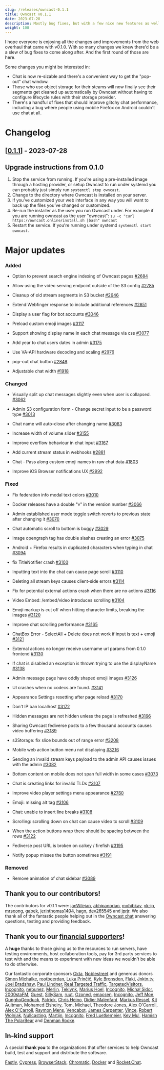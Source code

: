 ```yaml
---
slug: /releases/owncast-0.1.1
title: Owncast v0.1.1
date: 2023-07-28
description: Mostly bug fixes, but with a few nice new features as well.
weight: 100
---
```


I hope everyone is enjoying all the changes and improvements from the web overhaul that came with v0.1.0. With so many changes we knew there'd be a a slew of bug fixes to come along after. And the first round of those are here.

Some changes you might be interested in:

- Chat is now re-sizable and there's a convenient way to get the "pop-out" chat window.
- Those who use object storage for their steams will now finally see their segments get cleaned up automatically by Owncast without having to configure lifecycle rules with their storage provider.
- There's a handful of fixes that should improve glitchy chat performance, including a bug where people using mobile Firefox on Android couldn't use chat at all.

# Changelog

## [[0.1.1](https://github.com/owncast/owncast/milestone/21)] - 2023-07-28

## Upgrade instructions from 0.1.0

1. Stop the service from running. If you're using a pre-installed image through a hosting provider, or setup Owncast to run under systemd you can probably just simply run `systemctl stop owncast`.
1. Change to the directory where Owncast is installed on your server.
1. If you’ve customized your web interface in any way you will want to back up the files you’ve changed or customized.
1. Re-run the installer as the user you run Owncast under. For example if you are running owncast as the user "owncast": `su -c "curl https://owncast.online/install.sh |bash" owncast`
1. Restart the service. If you're running under systemd `systemctl start owncast`.

# Major updates

### Added

- Option to prevent search engine indexing of Owncast pages [#2684](https://github.com/owncast/owncast/issues/2684)

- Allow using the video serving endpoint outside of the S3 config [#2785](https://github.com/owncast/owncast/issues/2785)

- Cleanup of old stream segments in S3 bucket [#2646](https://github.com/owncast/owncast/issues/2646)

- Extend Webfinger response to include additional references [#2851](https://github.com/owncast/owncast/issues/2851)

- Display a user flag for bot accounts [#3046](https://github.com/owncast/owncast/issues/3046)

- Preload custom emoji images [#3117](https://github.com/owncast/owncast/issues/3117)

- Support showing display name in each chat message via css [#3077](https://github.com/owncast/owncast/issues/3077)

- Add year to chat users dates in admin [#3175](https://github.com/owncast/owncast/issues/3175)

- Use VA-API hardware decoding and scaling [#2976](https://github.com/owncast/owncast/pull/2976)

- pop-out chat button [#2848](https://github.com/owncast/owncast/issues/2848)

- Adjustable chat width [#1918](https://github.com/owncast/owncast/issues/1918)

### Changed

- Visually split up chat messages slightly even when user is collapsed. [#3062](https://github.com/owncast/owncast/issues/3062)

- Admin S3 configuration form - Change secret input to be a password type [#3013](https://github.com/owncast/owncast/issues/3013)

- Chat name will auto-close after changing name [#3083](https://github.com/owncast/owncast/issues/3083)

- Increase width of volume slider [#3155](https://github.com/owncast/owncast/pull/3155)

- Improve overflow behaviour in chat input [#3167](https://github.com/owncast/owncast/pull/3167)

- Add current stream status in webhooks [#2881](https://github.com/owncast/owncast/issues/2881)

- Chat - Pass along custom emoji names in raw chat data [#1803](https://github.com/owncast/owncast/issues/1803)

- Improve iOS Browser notifications UX [#2992](https://github.com/owncast/owncast/issues/2992)

### Fixed

- Fix federation info modal text colors [#3010](https://github.com/owncast/owncast/issues/3010)

- Docker releases have a double "v" in the version number [#3066](https://github.com/owncast/owncast/issues/3066)

- Admin established user mode toggle switch reverts to previous state after changing it [#3070](https://github.com/owncast/owncast/issues/3070)

- Chat automatic scroll to bottom is buggy [#3029](https://github.com/owncast/owncast/issues/3029)

- Image opengraph tag has double slashes creating an error [#3075](https://github.com/owncast/owncast/issues/3075)

- Android + Firefox results in duplicated characters when typing in chat [#3094](https://github.com/owncast/owncast/issues/3094)

- fix TitleNotifier crash [#3100](https://github.com/owncast/owncast/pull/3100)

- Inputting text into the chat can cause page scroll [#3110](https://github.com/owncast/owncast/issues/3110)

- Deleting all stream keys causes client-side errors [#3114](https://github.com/owncast/owncast/issues/3114)

- Fix for potential external actions crash when there are no actions [#3116](https://github.com/owncast/owncast/issues/3116)

- Video Embed: /embed/video introduces scrolling [#3104](https://github.com/owncast/owncast/issues/3104)

- Emoji markup is cut off when hitting character limits, breaking the images [#3120](https://github.com/owncast/owncast/issues/3120)

- Improve chat scrolling performance [#3165](https://github.com/owncast/owncast/pull/3165)

- ChatBox Error - SelectAll + Delete does not work if input is text + emoji [#3121](https://github.com/owncast/owncast/issues/3121)

- External actions no longer receive username url params from 0.1.0 frontend [#3130](https://github.com/owncast/owncast/issues/3130)

- If chat is disabled an exception is thrown trying to use the displayName [#3138](https://github.com/owncast/owncast/issues/3138)

- Admin message page have oddly shaped emoji images [#3126](https://github.com/owncast/owncast/issues/3126)

- UI crashes when no codecs are found. [#3141](https://github.com/owncast/owncast/issues/3141)

- Appearance Settings resetting after page reload [#3170](https://github.com/owncast/owncast/issues/3170)

- Don't IP ban localhost [#3172](https://github.com/owncast/owncast/issues/3172)

- Hidden messages are not hidden unless the page is refreshed [#3166](https://github.com/owncast/owncast/issues/3166)

- Sharing Owncast fediverse posts to a few thousand accounts causes video buffering [#3189](https://github.com/owncast/owncast/issues/3189)

- s3Storage: fix slice bounds out of range error [#3208](https://github.com/owncast/owncast/pull/3208)

- Mobile web action button menu not displaying [#3216](https://github.com/owncast/owncast/issues/3216)

- Sending an invalid stream keys payload to the admin API causes issues with the admin [#3082](https://github.com/owncast/owncast/issues/3082)

- Bottom content on mobile does not span full width in some cases [#3073](https://github.com/owncast/owncast/issues/3073)

- Chat is creating links for invalid TLDs [#3107](https://github.com/owncast/owncast/issues/3107)

- Improve video player settings menu appearance [#2760](https://github.com/owncast/owncast/issues/2760)

- Emoji: missing alt tag [#3106](https://github.com/owncast/owncast/issues/3106)

- Chat: unable to insert line breaks [#3108](https://github.com/owncast/owncast/issues/3108)

- Scrolling: scrolling down on chat can cause video to scroll [#3109](https://github.com/owncast/owncast/issues/3109)

- When the action buttons wrap there should be spacing between the rows [#3122](https://github.com/owncast/owncast/issues/3122)

- Fediverse post URL is broken on calkey / firefish [#3195](https://github.com/owncast/owncast/issues/3195)

- Notify popup misses the button sometimes [#3191](https://github.com/owncast/owncast/issues/3191)

### Removed

- Remove animation of chat sidebar [#3089](https://github.com/owncast/owncast/issues/3089)

## Thank you to our contributors!

The contributors for v0.1.1 were:
[janWilejan](https://github.com/janWilejan), [abhipanorian](https://github.com/abhipanorian), [mohibkay](https://github.com/mohibkay), [yk-jp](https://github.com/yk-jp), [mrsoong](https://github.com/mrsoong), [gabek](https://github.com/gabek), [jerinthomas1404](https://github.com/jerinthomas1404), [hagn](https://github.com/hagn), [dev265545](https://github.com/dev265545) and [jprjr](https://github.com/jprjr).
We also thank all of the fantastic people helping out in the [Owncast chat](https://owncast.rocket.chat) answering questions, testing and providing feedback.

## Thank you to our [financial supporters](https://opencollective.com/owncast)!

A **huge** thanks to those giving us to the resources to run servers, have testing environments, host collaboration tools, pay for 3rd party services to test with and the means to experiment with new ideas we wouldn't be able to do otherwise.

Our fantastic corporate sponsors [Okta](https://opencollective.com/okta), [Noblestreet](https://opencollective.com/noblestreet) and generous donors [Simon Michalke](https://opencollective.com/simon-michalke), [rootbeerdan](https://opencollective.com/rootbeerdan), [Luka Prinčič](https://opencollective.com/luka-princic), [Kyle Bronsdon](https://opencollective.com/kyle-bronsdon), [Flaki](https://opencollective.com/flaki), [Jnktn.tv](https://opencollective.com/jnktn-tv), [Joel Bradshaw](https://opencollective.com/joel-bradshaw), [Paul Lindner](https://opencollective.com/lindner), [Real Targeted Traffic](https://opencollective.com/seo25-com), [TargetedVisitors](https://opencollective.com/targeted-traffic), [Incognito](https://opencollective.com/incognito-3b4cd5c7), [nebunez](https://opencollective.com/nebunez), [Merlin](https://opencollective.com/johnathan-shunn), [Teklynk](https://opencollective.com/teklynk), [Marius Hoel](https://opencollective.com/mhoel), [Incognito](https://opencollective.com/user-5bdb86e0), [Michał Sidor](https://opencollective.com/michcio), [2000staFM](https://opencollective.com/guest-b2e5fccd), [Guest](https://opencollective.com/guest-bef18650), [SillySam](https://opencollective.com/sillysam), [ruut](https://opencollective.com/guest-d5b81ff0), [Ozoned](https://opencollective.com/guest-ffa58d26), [emacsen](https://opencollective.com/guest-618ea119), [Incognito](https://opencollective.com/incognito-5c38b018), [Jeff Moe](https://opencollective.com/jebba), [GunghoGeoduck](https://opencollective.com/guest-78ad01d4), [Patrick](https://opencollective.com/patrick-materla), [Chris Heino](https://opencollective.com/guest-e27f435c), [Didier Malenfant](https://opencollective.com/didier-malenfant), [Markus Ressel](https://opencollective.com/markus-ressel), [Kit Aultman](https://opencollective.com/guest-5ec71b6f), [Mohamed Elsheiry](https://opencollective.com/mohamed-elsheiry), [Tom](https://opencollective.com/tom31), [Michael](https://opencollective.com/michael67), [Theodore Jones](https://opencollective.com/theodore-jones), [Alex O'Carroll](https://opencollective.com/alex-ocarroll), [Alex O'Carroll](https://opencollective.com/alex-ocarroll), [Raymon Mens](https://opencollective.com/guest-3f3a82d6), [Vencabot](https://opencollective.com/vencabot), [James Carpenter](https://opencollective.com/guest-63e91d50), [Vince](https://opencollective.com/guest-08e5b6de), [Robert Wolniak](https://opencollective.com/robert-wolniak), [Nullcasting](https://opencollective.com/guest-7e5ea2e1), [Martijn](https://opencollective.com/martijn), [Incognito](https://opencollective.com/incognito-92e7aa0d), [Fred Luetkemeier](https://opencollective.com/guest-553ff5bb), [Kev Mul](https://opencollective.com/kev-mul), [Hamish The PolarBear](https://opencollective.com/guest-92a76f2a) and [Denman Rooke](https://opencollective.com/denman-rooke).

## In-kind support

A special **thank you** to the organizations that offer services to help Owncast build, test and support and distribute the software.

[Fastly](https://www.fastly.com/fast-forward), [Cypress](https://cloud.cypress.io/projects/wwi3xe), [BrowserStack](https://www.browserstack.com/open-source), [Chromatic](https://www.chromatic.com/builds?appId=629132c6e23893003a9e89c5), [Docker](https://hub.docker.com/u/owncast) and [Rocket.Chat](https://owncast.rocket.chat/).
